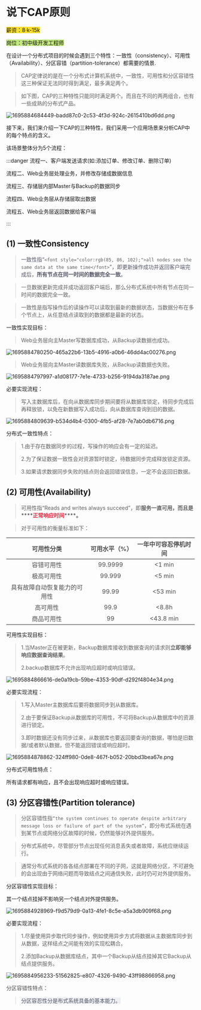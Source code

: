 # 说下CAP原则

<font style="background-color:#FBDE28;">薪资：8·k-15k</font>

<font style="background-color:#C1E77E;">岗位：初中级开发工程师</font>

在设计一个分布式项目的时候会遇到三个特性：一致性（consistency）、可用性（Availability）、分区容错（partition-tolerance）都需要的情景.



> CAP定律说的是在一个分布式计算机系统中，一致性，可用性和分区容错性这三种保证无法同时得到满足，最多满足两个。
>



> 如下图，CAP的三种特性只能同时满足两个。而且在不同的两两组合，也有一些成熟的分布式产品。
>



![1695884684449-badd87c0-2c53-4f3d-924c-2615410bd6dd.png](img/h7Dv0EcsZeXsnEC9/1695884684449-badd87c0-2c53-4f3d-924c-2615410bd6dd-723961.png)



接下来，我们来介绍一下CAP的三种特性，我们采用一个应用场景来分析CAP中的每个特点的含义。

该场景整体分为5个流程：

:::danger
流程一、客户端发送请求(如:添加订单、修改订单、删除订单)

流程二、Web业务层处理业务，并修改存储成数据信息

流程三、存储层内部Master与Backup的数据同步

流程四、Web业务层从存储层取出数据

流程五、Web业务层返回数据给客户端

:::









## (1) 一致性Consistency
> <font style="color:rgb(85, 86, 102);">一致性指“</font>`<font style="color:rgb(85, 86, 102);">all nodes see the same data at the same time</font>`<font style="color:rgb(85, 86, 102);">”，即更新操作成功并返回客户端完成后，</font>**<font style="color:rgb(85, 86, 102);">所有节点在同一时间的数据完全一致</font>**<font style="color:rgb(85, 86, 102);">。</font>
>



> 一旦数据更新完成并成功返回客户端后，那么分布式系统中所有节点在同一时间的数据完全一致。
>



> 一致性是指写操作后的读操作可以读取到最新的数据状态，当数据分布在多个节点上，从任意结点读取到的数据都是最新的状态。
>



一致性实现目标：

> Web业务层向主Master写数据库成功，从Backup读数据也成功。
>

![1695884780250-465a22b6-13b5-4916-a0b6-46dd4ac00276.png](img/h7Dv0EcsZeXsnEC9/1695884780250-465a22b6-13b5-4916-a0b6-46dd4ac00276-215636.png)





> Web业务层向主Master读数据库失败，从Backup读数据也失败。
>



![1695884797997-a1d08177-7e1e-4733-b256-9194da3187ae.png](img/h7Dv0EcsZeXsnEC9/1695884797997-a1d08177-7e1e-4733-b256-9194da3187ae-313836.png)



必要实现流程：

> 写入主数据库后，在向从数据库同步期间要将从数据库锁定，待同步完成后再释放锁，以免在新数据写入成功后，向从数据库查询到旧的数据。
>

![1695884809639-b534d4b4-0300-4fb5-af28-7e7ab0db6716.png](img/h7Dv0EcsZeXsnEC9/1695884809639-b534d4b4-0300-4fb5-af28-7e7ab0db6716-326374.png)





分布式一致性特点：

> 1.由于存在数据同步的过程，写操作的响应会有一定的延迟。
>
> 2.为了保证数据一致性会对资源暂时锁定，待数据同步完成释放锁定资源。
>
> 3.如果请求数据同步失败的结点则会返回错误信息，一定不会返回旧数据。
>



## (2) 可用性(Availability)
> 可用性指“Reads and writes always succeed”，即**服务一直可用，而且是****<font style="color:#DF2A3F;">正常响应时间</font>****。**
>





> 对于可用性的衡量标准如下：
>

| **<font style="color:rgb(79, 79, 79);">可用性分类</font>** | **<font style="color:rgb(79, 79, 79);">可用水平（%）</font>** | **<font style="color:rgb(79, 79, 79);">一年中可容忍停机时间</font>** |
| :---: | :---: | :---: |
| <font style="color:rgb(79, 79, 79);">容错可用性</font> | <font style="color:rgb(79, 79, 79);">99.9999</font> | <font style="color:rgb(79, 79, 79);"><1 min</font> |
| <font style="color:rgb(79, 79, 79);">极高可用性</font> | <font style="color:rgb(79, 79, 79);">99.999</font> | <font style="color:rgb(79, 79, 79);"><5 min</font> |
| <font style="color:rgb(79, 79, 79);">具有故障自动恢复能力的可用性</font> | <font style="color:rgb(79, 79, 79);">99.99</font> | <font style="color:rgb(79, 79, 79);"><53 min</font> |
| <font style="color:rgb(79, 79, 79);">高可用性</font> | <font style="color:rgb(79, 79, 79);">99.9</font> | <font style="color:rgb(79, 79, 79);"><8.8h</font> |
| <font style="color:rgb(79, 79, 79);">商品可用性</font> | <font style="color:rgb(79, 79, 79);">99</font> | <font style="color:rgb(79, 79, 79);"><43.8 min</font> |




可用性实现目标：

> 1.当Master正在被更新，Backup数据库接收到数据查询的请求则**立即能够响应数据查询结果**。
>
> 2.backup数据库不允许出现响应超时或响应错误。
>



![1695884866616-de0a19cb-59be-4353-90df-d292f4804e34.png](img/h7Dv0EcsZeXsnEC9/1695884866616-de0a19cb-59be-4353-90df-d292f4804e34-627230.png)



必要实现流程：

> 1.写入Master主数据库后要将数据同步到从数据库。
>
> 2.由于要保证Backup从数据库的可用性，不可将Backup从数据库中的资源进行锁定。
>
> 3.即时数据还没有同步过来，从数据库也要返回要查询的数据，哪怕是旧数据/或者默认数据，但不能返回错误或响应超时。
>



![1695884878862-324ff980-0de8-467f-b052-20bbd3bea67e.png](img/h7Dv0EcsZeXsnEC9/1695884878862-324ff980-0de8-467f-b052-20bbd3bea67e-085436.png)



分布式可用性特点：

所有请求都有响应，且不会出现响应超时或响应错误。



## (3) 分区容错性(Partition tolerance)
> 分区容错性指`“the system continues to operate despite arbitrary message loss or failure of part of the system”`，即分布式系统在遇到某节点或网络分区故障的时候，仍然能够对外提供服务。
>



> 分布式系统中，尽管部分节点出现任何消息丢失或者故障，系统应继续运行。
>



> 通常分布式系统的各各结点部署在不同的子网，这就是网络分区，不可避免的会出现由于网络问题而导致结点之间通信失败，此时仍可对外提供服务。
>



分区容错性实现目标：

其一个结点挂掉不影响另一个结点对外提供服务。



![1695884928969-f9d579d9-0a13-4fe1-8c5e-a5a3db909f68.png](img/h7Dv0EcsZeXsnEC9/1695884928969-f9d579d9-0a13-4fe1-8c5e-a5a3db909f68-135561.png)



必要实现流程：

> 1.尽量使用异步取代同步操作，例如使用异步方式将数据从主数据库同步到从数据，这样结点之间能有效的实现松耦合。
>
> 2.添加Backup从数据库结点，其中一个Backup从结点挂掉其它Backup从结点提供服务。
>



![1695884956233-51562825-e807-4326-9490-43ff98866958.png](img/h7Dv0EcsZeXsnEC9/1695884956233-51562825-e807-4326-9490-43ff98866958-854123.png)

 

<font style="color:rgb(79, 79, 79);">分区容错性特点：</font>

> <font style="color:rgb(85, 86, 102);background-color:rgb(238, 240, 244);">分区容忍性分是布式系统具备的基本能力。</font>
>


